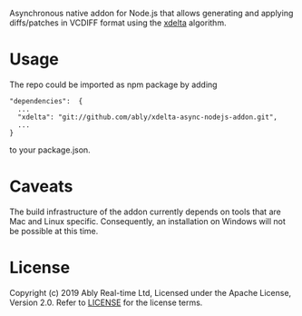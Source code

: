 Asynchronous native addon for Node.js that allows generating and applying diffs/patches in VCDIFF format using the [xdelta](https://github.com/jmacd/xdelta) algorithm.

# Usage

The repo could be imported as npm package by adding 

```
"dependencies":  {
  ...
  "xdelta": "git://github.com/ably/xdelta-async-nodejs-addon.git",
  ...
}
```
to your package.json.

# Caveats

The build infrastructure of the addon currently depends on tools that are Mac and Linux specific. Consequently, an installation on Windows will not be possible at this time.


# License

Copyright (c) 2019 Ably Real-time Ltd, Licensed under the Apache License, Version 2.0.  Refer to [LICENSE](LICENSE) for the license terms.
